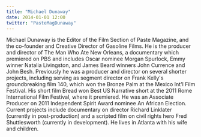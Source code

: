 ```yaml
---
title: "Michael Dunaway"
date: 2014-01-01 12:00
twitter: "PasteMagDunaway"
---
```


Michael Dunaway is the Editor of the Film Section of Paste Magazine, and the co-founder and Creative Director of Gasoline Films. He is the producer and director of The Man Who Ate New Orleans, a documentary which premiered on PBS and includes Oscar nominee Morgan Spurlock, Emmy winner Natalia Livingston, and James Beard winners John Currence and John Besh. Previously he was a producer and director on several shorter projects, including serving as segment director on Frank Kelly's groundbreaking film 140, which won the Bronze Palm at the Mexico Int'l Film Festival. His short film Bread won Best US Narrative short at the 2011 Rome International Film Festival, where it premiered. He was an Associate Producer on 2011 Independent Spirit Award nominee An African Election. Current projects include documentary on director Richard Linklater (currently in post-production) and a scripted film on civil rights hero Fred Shuttlesworth (currently in development). He lives in Atlanta with his wife and children.
